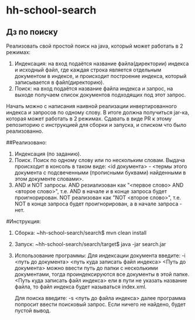 # hh-school-search
## Дз по поиску 

Реализовать свой простой поиск на java, который может работать в 2 режимах: 

1. Индексация: на вход подаётся название файла(директории) индекса и исходный файл, где каждая строка является отдельным документом в индексе, и происходит построение индекса, который записывается в файл(директорию). 
2. Поиск: на вход подаётся название файла индекса и запрос, на выходе получаем список документов подходящих под этот запрос.

Начать можно с написания наивной реализации инвертированного индекса и запросов по одному слову.
В итоге должна получиться jar-ка, которая может работать в 2 режимах.
Сдавать в виде PR к этому репозиторию с инструкцией для сборки и запуска, и списком что было реализованно. 


##Реализовано:
1. Индексация (по заданию).
2. Поиск. Поиск по одному слову или по нескольким словам. Выдача происходит в консоль в таком виде:
<id документа> - <термы этого документа с подсвеченными (прописными буквами) найденными в этом документе словами>.
3. AND и NOT запросы. AND резиализован как "<первое слово> AND <второе слово>",
 т.е. AND в начале и в конце запроса будет проигнорирован. NOT реализован как "NOT <второе слово>",
  т.е. NOT в конце запроса будет проигнорирован, а в начале запроса - нет.

#Инструкция:
1. Сборка:  ~hh-school-search/search$ mvn clean install
2. Запуск:  ~hh-school-search/search/target$ java -jar search.jar
3. Использование программы:
    Для индексации документа введите:
    -i <путь до документа> <путь куда записать файл индекса>
    <Путь до документа> можно ввести путь до папки с несколькими документами,
    тогда проиндексируются все документы в этой папке.
    <Путь куда записать файл индекса> ели в пути не указать название файла,
    то файл индекса будет называться index.xml.
    
    Для поиска введите:
    -s <путь до файла индекса>
    далее программа попросит ввести поисковый запрос.
    Если ничего не найдено, будет пустой вывод.

